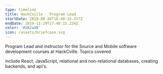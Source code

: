 ```yaml
---
type: timeline
title: HackCville - Program Lead
startDate: 2018-08-16T16:48:15.217Z
endDate: 2019-11-29T17:48:15.224Z
color: '#282a36'
icon: /assets/briefcase.svg
---
```

Program Lead and instructor for the Source and Mobile software development courses at HackCville. Topics covered

include React, JavaScript, relational and non-relational databases, creating backends, and api's.